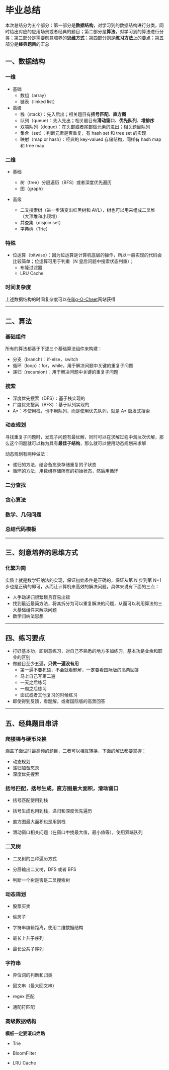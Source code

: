 # 毕业总结

本次总结分为五个部分：第一部分是**数据结构**，对学习到的数据结构进行分类，同时给出对应的应用场景或者经典的题目；第二部分是**算法**，对学习到的算法进行分类；第三部分是需要刻意培养的**思维方式**；第四部分则是**练习方法**上的要点；第五部分是**经典题目**的汇总

## 一、数据结构

### 一维
+  基础
    + 数组（array）
    + 链表（linked list）
+ 高级
    + 栈（stack）：先入后出；相关题目有**括号匹配**、**直方图**
    + 队列（queue）：先入先出；相关题目有**滑动窗口**、**优先队列**、**堆排序**
    + 双端队列（deque）：在头部或者尾部做元素的进出；相关题目队列
    + 集合（set）：判断元素是否重复，有 hash set 和 tree set 的实现
    + 映射（map or hash）：经典的 key-valued 存储结构，同样有 hash map 和 tree map

    
### 二维
+ 基础
    + 树（tree）分层遍历（BFS）或者深度优先遍历
    + 图（graph）

+ 高级
    + 二叉搜索树（进一步演变出红黑树和 AVL），树也可以用来组成二叉堆（大顶堆和小顶堆）
    + 并查集（disjoin set）
    + 字典树（Trie）

### 特殊
+ 位运算（bitwise）：因为位运算是计算机底层的操作，所以一般实现的代码会比较简单；位运算可用于判重（N 皇后问题中搜索状态判重）；
    + 布隆过滤器
    + LRU Cache

### 时间复杂度
上述数据结构的时间复杂度可以在[Big-O-Cheet](https://www.bigocheatsheet.com/)网站获得

---

## 二、算法

### 基础组件
所有的算法都基于下述三个基础算法组件来构建：
+ 分支（branch）：if-else，switch
+ 循环（loop）：for，while，用于解决问题中关键的重复子问题
+ 递归（recursion）：用于解决问题中关键的重复子问题

### 搜索
+ 深度优先搜索（DFS）：基于栈实现的
+ 广度优先搜索（BFS）：基于队列实现的
+ A*：不使用栈，也不用队列，而是使用优先队列，就是 A* 启发式搜索

### 动态规划

寻找重复子问题时，发现子问题有最优解，同时可以在求解过程中淘汰次优解，那么这个问题就可以称为具有**最佳子结构**，那么就可以使用动态规划来求解

动态规划有两种做法：
+ 递归的方法，结合备忘录存储重复的子状态
+ 循环的方法，用数组存储所有的初始状态，然后用循环

### 二分查找

### 贪心算法

### 数学、几何问题

### **总结代码模板**

---

## 三、刻意培养的思维方式

### 化繁为简
实质上就是数学归纳法的实现，保证初始条件是正确的，保证从第 N 步到第 N+1 步也是正确的即可，从而让计算机来高效的解决问题，具体来说有下面的三点：

+ 人手动递归很繁琐且容易出错
+ 找到最近最简方法，将其拆分为可以重复解决的问题，从而可以利用算法的三大基础组件来解决问题
+ 数学归纳法思想

---

## 四、练习要点

+ 打好基本功，即刻意练习，对自己不熟悉的地方多加练习，基本功是业余和职业的区别
+ 做题目至少五遍，**只做一遍没有用**
    + 第一遍不要死磕，不会就看题解，一定要看国际版的高票回答
    + 马上自己写第二遍
    + 一天之后练习
    + 一周之后练习
    + 面试或者其他复习的时候练习
+ 即使得到反馈，看题解，或者国际版的高票回答

---

## 五、经典题目串讲

### 爬楼梯与硬币兑换

涵盖了面试时最高频的题目，二者可以相互转换，下面的解法都要掌握：

+ 动态规划
+ 递归加备忘录
+ 深度优先搜索

### 括号匹配，括号生成，直方图最大面积，滑动窗口

+ 括号匹配使用到栈

+ 括号生成也用到栈，递归和深度优先遍历

+ 直方图最大面积也是用到栈

+ 滑动窗口相关问题（在窗口中找最大值，最小值等），使用双端队列

### 二叉树

+ 二叉树的三种遍历方式

+ 分层输出二叉树，DFS 或者 BFS

+ 判断一个树是否是二叉搜索树

### 动态规划

+ 股票买卖

+ 偷房子

+ 字符串编辑距离，使用二维数据结构

+ 最长上升子序列

+ 最长公共子序列

### 字符串

+ 异位词的判断和归类

+ 回文串（最大回文串）

+ regex 匹配

+ 通配符匹配

### 高级数据结构

**模板一定要滚瓜烂熟**

+ Trie

+ BloomFilter

+ LRU Cache


    
